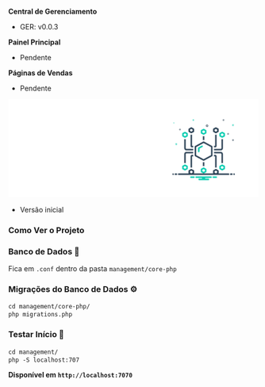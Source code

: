 **Central de Gerenciamento**
  - GER: v0.0.3

**Painel Principal**
  - Pendente

**Páginas de Vendas**
  - Pendente

![Logo da minha empresa](./management/css/imgs/favicons/favicon512.png)

- Versão inicial

### Como Ver o Projeto

### Banco de Dados :game_die:
Fica em `.conf` dentro da pasta `management/core-php`

### Migrações do Banco de Dados :gear:
```
cd management/core-php/
php migrations.php

```

### Testar Início :test_tube:
```
cd management/
php -S localhost:707
```

**Disponível em `http://localhost:7070`**


